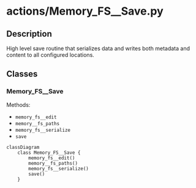 # actions/Memory_FS__Save.py


## Description
High level save routine that serializes data and writes both metadata and content to all configured locations.
## Classes
### Memory_FS__Save
Methods:
- `memory_fs__edit`
- `memory__fs_paths`
- `memory_fs__serialize`
- `save`

```mermaid
classDiagram
    class Memory_FS__Save {
        memory_fs__edit()
        memory__fs_paths()
        memory_fs__serialize()
        save()
    }
```
